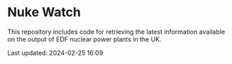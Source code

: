 # Nuke Watch

This repository includes code for retrieving the latest information available on the output of EDF nuclear power plants in the UK.

Last updated: 2024-02-25 16:09
